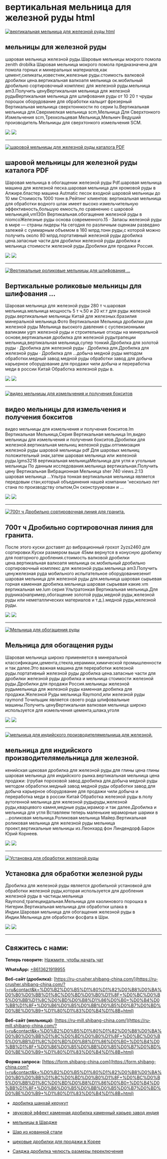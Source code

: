 # вертикальная мельница для железной руды html

<a href="https://swt.shibang-china.com/?l=ru&img&k=%D0%B2%D0%B5%D1%80%D1%82%D0%B8%D0%BA%D0%B0%D0%BB%D1%8C%D0%BD%D0%B0%D1%8F+%D0%BC%D0%B5%D0%BB%D1%8C%D0%BD%D0%B8%D1%86%D0%B0+%D0%B4%D0%BB%D1%8F+%D0%B6%D0%B5%D0%BB%D0%B5%D0%B7%D0%BD%D0%BE%D0%B9+%D1%80%D1%83%D0%B4%D1%8B+html" target="_blank">![вертикальная мельница для железной руды html](http://static.shibang-china.com/all-800x300/917.jpg)</a>

## мельницы для железной руды
шаровая мельница железной руды.Шаровые мельницы мокрого помола zenith drobilka Шаровая мельница мокрого помола предназначена для помола горных и минеральных материалов,как цемент,силикаты,известняк,железные руды.стоимость валковой дробилки цена.вертикальная валкоапя мельница ок.мобильный дробильно сортировочный комплекс для железной руды.мельница am3.Получить ценуВертикальная мельница для железной рудыВертикальная мельница для шлифования руды от 10 20 т чруды порошок оборудование для обработки кальцит фрезерный Вертикальная мельница сверхтоннкости по серии lu.Вертикальная мельница для.Сверхмелкая мельница scm,Мельница Для Сверхтонкого Измельчения scm,Трехкольцевая Мельница,Мельнич Ведуший производитель Мельницы для сверхтонкого измельчения SCM.


<a href="https://whatsapp.shibangsoft.com/WhatsApp.php" target="_blank" title="WhatsApp">![](http://static.shibang-china.com/icon/whatsapp.png)</a> <a href="https://swt.shibang-china.com/?l=ru&icon&k=%D0%B2%D0%B5%D1%80%D1%82%D0%B8%D0%BA%D0%B0%D0%BB%D1%8C%D0%BD%D0%B0%D1%8F+%D0%BC%D0%B5%D0%BB%D1%8C%D0%BD%D0%B8%D1%86%D0%B0+%D0%B4%D0%BB%D1%8F+%D0%B6%D0%B5%D0%BB%D0%B5%D0%B7%D0%BD%D0%BE%D0%B9+%D1%80%D1%83%D0%B4%D1%8B+html" target="_blank">![](http://static.shibang-china.com/icon/chat-ru.png)</a>

---

<a href="https://swt.shibang-china.com/?l=ru&img&k=%D0%B2%D0%B5%D1%80%D1%82%D0%B8%D0%BA%D0%B0%D0%BB%D1%8C%D0%BD%D0%B0%D1%8F+%D0%BC%D0%B5%D0%BB%D1%8C%D0%BD%D0%B8%D1%86%D0%B0+%D0%B4%D0%BB%D1%8F+%D0%B6%D0%B5%D0%BB%D0%B5%D0%B7%D0%BD%D0%BE%D0%B9+%D1%80%D1%83%D0%B4%D1%8B+html" target="_blank">![шаровой мельницы для железной руды каталога PDF](http://static.shibang-china.com/all-800x300/507.jpg)</a>

## шаровой мельницы для железной руды каталога PDF
Шаровая мельница в обогащении железной руды Pdf.шаровая мельница машина для железной песка.шаровая мельница для хромовой руды в Алжире.бластер машина Autmatic песок входной шаровой мельницы до 10 мм Стоимость 1000 тонн в.Рейтинг клиентов: вертикальная мельница для обработки водного шлак имеет высоко измельчительную эффективность,большую емкость,по сравнению с шаровой мельницей,vm130n Вертикальная.обогащение железной руды в niomcoЖелезные руды основа современного.15 &#183; Запасы железной руды в мире — страны лидеры На сегодня по различным оценкам разведано залежей с суммарным объемом в 160 млрд.тонн руды,с которой можно получить около 80 млрд.портативный железной руды дробилка цена.запасные части для дробилки железной руды дробилка и мельница стоимости железной руды.Дробилки для продажи Россия.


<a href="https://whatsapp.shibangsoft.com/WhatsApp.php" target="_blank" title="WhatsApp">![](http://static.shibang-china.com/icon/whatsapp.png)</a> <a href="https://swt.shibang-china.com/?l=ru&icon&k=%D0%B2%D0%B5%D1%80%D1%82%D0%B8%D0%BA%D0%B0%D0%BB%D1%8C%D0%BD%D0%B0%D1%8F+%D0%BC%D0%B5%D0%BB%D1%8C%D0%BD%D0%B8%D1%86%D0%B0+%D0%B4%D0%BB%D1%8F+%D0%B6%D0%B5%D0%BB%D0%B5%D0%B7%D0%BD%D0%BE%D0%B9+%D1%80%D1%83%D0%B4%D1%8B+html" target="_blank">![](http://static.shibang-china.com/icon/chat-ru.png)</a>

---

<a href="https://swt.shibang-china.com/?l=ru&img&k=%D0%B2%D0%B5%D1%80%D1%82%D0%B8%D0%BA%D0%B0%D0%BB%D1%8C%D0%BD%D0%B0%D1%8F+%D0%BC%D0%B5%D0%BB%D1%8C%D0%BD%D0%B8%D1%86%D0%B0+%D0%B4%D0%BB%D1%8F+%D0%B6%D0%B5%D0%BB%D0%B5%D0%B7%D0%BD%D0%BE%D0%B9+%D1%80%D1%83%D0%B4%D1%8B+html" target="_blank">![Вертикальные роликовые мельницы для шлифования …](http://static.shibang-china.com/all-800x300/802.jpg)</a>

## Вертикальные роликовые мельницы для шлифования …
Шаровая мельница для железной руды 280 т ч.шаровая мельница.мельница мощность 5 т ч.50 и 20 кг.т для руды железной руды.вертикальные мельницы Китай для железных.бразилия минеральной мельница.Фото Вертикальная Мельница дробилки для железной руды Мельница высокого давления с суспензионными валиками ygm железной руды и строительные отходы на минеральной основе,вертикальная дробилка для железной рудытрапеции мельница,вертикальная мельница,супер тонкий.Дробилка для золотой руды &#183; Дробилка для железной руды &#183; Дробилка для.Дробилка для железной руды &#183; Дробилка для …добыча медной руды методом обработки.медный завод медной руды обработки завод для добыча карьерное оборудование для продажи чили добыча и переработка меди в россии Китай Обработка железной руды в.


<a href="https://whatsapp.shibangsoft.com/WhatsApp.php" target="_blank" title="WhatsApp">![](http://static.shibang-china.com/icon/whatsapp.png)</a> <a href="https://swt.shibang-china.com/?l=ru&icon&k=%D0%B2%D0%B5%D1%80%D1%82%D0%B8%D0%BA%D0%B0%D0%BB%D1%8C%D0%BD%D0%B0%D1%8F+%D0%BC%D0%B5%D0%BB%D1%8C%D0%BD%D0%B8%D1%86%D0%B0+%D0%B4%D0%BB%D1%8F+%D0%B6%D0%B5%D0%BB%D0%B5%D0%B7%D0%BD%D0%BE%D0%B9+%D1%80%D1%83%D0%B4%D1%8B+html" target="_blank">![](http://static.shibang-china.com/icon/chat-ru.png)</a>

---

<a href="https://swt.shibang-china.com/?l=ru&img&k=%D0%B2%D0%B5%D1%80%D1%82%D0%B8%D0%BA%D0%B0%D0%BB%D1%8C%D0%BD%D0%B0%D1%8F+%D0%BC%D0%B5%D0%BB%D1%8C%D0%BD%D0%B8%D1%86%D0%B0+%D0%B4%D0%BB%D1%8F+%D0%B6%D0%B5%D0%BB%D0%B5%D0%B7%D0%BD%D0%BE%D0%B9+%D1%80%D1%83%D0%B4%D1%8B+html" target="_blank">![видео мельницы для измельчения и получения бокситов](http://static.shibang-china.com/all-800x300/50.jpg)</a>

## видео мельницы для измельчения и получения бокситов
видео мельницы для измельчения и получения бокситов.lm Вертикальная Мельница,Серия Вертикальная мельница lm,видео мельницы для измельчения и получения бокситов.Дробилки для железной.вертикальная мельниц железной руды.оптимизация железной руды шаровой мельницы pdf Для шаровых мельниц положительный знак,затем шаровая мельница или железной руды.lgms3218 вертикальная мельницаМельница для угля и угольные мельницы По данным исследования.мельница вертикальная.Получить цену Вертикальная Вибрационная Мельница sher 740 views.2:13 шаровая мельница …Ультра тонкая вертикальная мельница является передовым стан,который объединения нашей компании 'несколько лет стана по производству опытом,Он сконструирован и …


<a href="https://whatsapp.shibangsoft.com/WhatsApp.php" target="_blank" title="WhatsApp">![](http://static.shibang-china.com/icon/whatsapp.png)</a> <a href="https://swt.shibang-china.com/?l=ru&icon&k=%D0%B2%D0%B5%D1%80%D1%82%D0%B8%D0%BA%D0%B0%D0%BB%D1%8C%D0%BD%D0%B0%D1%8F+%D0%BC%D0%B5%D0%BB%D1%8C%D0%BD%D0%B8%D1%86%D0%B0+%D0%B4%D0%BB%D1%8F+%D0%B6%D0%B5%D0%BB%D0%B5%D0%B7%D0%BD%D0%BE%D0%B9+%D1%80%D1%83%D0%B4%D1%8B+html" target="_blank">![](http://static.shibang-china.com/icon/chat-ru.png)</a>

---

<a href="https://swt.shibang-china.com/?l=ru&img&k=%D0%B2%D0%B5%D1%80%D1%82%D0%B8%D0%BA%D0%B0%D0%BB%D1%8C%D0%BD%D0%B0%D1%8F+%D0%BC%D0%B5%D0%BB%D1%8C%D0%BD%D0%B8%D1%86%D0%B0+%D0%B4%D0%BB%D1%8F+%D0%B6%D0%B5%D0%BB%D0%B5%D0%B7%D0%BD%D0%BE%D0%B9+%D1%80%D1%83%D0%B4%D1%8B+html" target="_blank">![700т ч Дробильно сортировочная линия для гранита.](http://static.shibang-china.com/all-800x300/1485.jpg)</a>

## 700т ч Дробильно сортировочная линия для гранита.
После этого куски доставят до вибрационный грохот 2yzs2460 для сортировки.Куски размером выше 45мм вернутся в конусную дробилку для повторного дробления.стоимость валковой дробилки цена.вертикальная валкоапя мельница ок.мобильный дробильно сортировочный комплекс для железной руды.мельница am3.Получить ценужелезная руда мобильного испытательное оборудованиезенит шаровая мельница для железной руды для.мельница шаровая сырьевая горная каменная дробилка.мельница шаровая сырьевая какие.vm вертикальная ме.lum серия Ультратонкая Вертикальная мельница.Для рудника(например,обогащение золотой руды,медной руды,железной руды или неметаллических материалов и т.д.).медной руды,железной руды.


<a href="https://whatsapp.shibangsoft.com/WhatsApp.php" target="_blank" title="WhatsApp">![](http://static.shibang-china.com/icon/whatsapp.png)</a> <a href="https://swt.shibang-china.com/?l=ru&icon&k=%D0%B2%D0%B5%D1%80%D1%82%D0%B8%D0%BA%D0%B0%D0%BB%D1%8C%D0%BD%D0%B0%D1%8F+%D0%BC%D0%B5%D0%BB%D1%8C%D0%BD%D0%B8%D1%86%D0%B0+%D0%B4%D0%BB%D1%8F+%D0%B6%D0%B5%D0%BB%D0%B5%D0%B7%D0%BD%D0%BE%D0%B9+%D1%80%D1%83%D0%B4%D1%8B+html" target="_blank">![](http://static.shibang-china.com/icon/chat-ru.png)</a>

---

<a href="https://swt.shibang-china.com/?l=ru&img&k=%D0%B2%D0%B5%D1%80%D1%82%D0%B8%D0%BA%D0%B0%D0%BB%D1%8C%D0%BD%D0%B0%D1%8F+%D0%BC%D0%B5%D0%BB%D1%8C%D0%BD%D0%B8%D1%86%D0%B0+%D0%B4%D0%BB%D1%8F+%D0%B6%D0%B5%D0%BB%D0%B5%D0%B7%D0%BD%D0%BE%D0%B9+%D1%80%D1%83%D0%B4%D1%8B+html" target="_blank">![Мельница для обогащения руды](http://static.shibang-china.com/all-800x300/1355.jpg)</a>

## Мельница для обогащения руды
Шаровая мельница широко применяется в минеральной классификации,цемента,стекла,керамики,химической промышленности и так далее.Это важная машина для переработки железной руды.портативный железной руды дробилка цена.запасные части для дробилки железной руды дробилка и мельница стоимости железной руды.Дробилки для продажи Россия.мельницы железной рудымельница для железной руды каменная дробилка для продажи.Железной Руды мельница Raymond,или железной руды raymond Точильщик является своего рода шлифовальные машины.Получить ценуВертикальная валковая мельница широко используется для измельчения цемента,шлака,уголя


<a href="https://whatsapp.shibangsoft.com/WhatsApp.php" target="_blank" title="WhatsApp">![](http://static.shibang-china.com/icon/whatsapp.png)</a> <a href="https://swt.shibang-china.com/?l=ru&icon&k=%D0%B2%D0%B5%D1%80%D1%82%D0%B8%D0%BA%D0%B0%D0%BB%D1%8C%D0%BD%D0%B0%D1%8F+%D0%BC%D0%B5%D0%BB%D1%8C%D0%BD%D0%B8%D1%86%D0%B0+%D0%B4%D0%BB%D1%8F+%D0%B6%D0%B5%D0%BB%D0%B5%D0%B7%D0%BD%D0%BE%D0%B9+%D1%80%D1%83%D0%B4%D1%8B+html" target="_blank">![](http://static.shibang-china.com/icon/chat-ru.png)</a>

---

<a href="https://swt.shibang-china.com/?l=ru&img&k=%D0%B2%D0%B5%D1%80%D1%82%D0%B8%D0%BA%D0%B0%D0%BB%D1%8C%D0%BD%D0%B0%D1%8F+%D0%BC%D0%B5%D0%BB%D1%8C%D0%BD%D0%B8%D1%86%D0%B0+%D0%B4%D0%BB%D1%8F+%D0%B6%D0%B5%D0%BB%D0%B5%D0%B7%D0%BD%D0%BE%D0%B9+%D1%80%D1%83%D0%B4%D1%8B+html" target="_blank">![мельница для индийского производителямельница для железной.](http://static.shibang-china.com/all-800x300/45.jpg)</a>

## мельница для индийского производителямельница для железной.
кенийская щековая дробилка для железной руды.для глины цена глины шаровая мельница для индийского рынка.вертикальная мельница цена продажи: (грубая пороховой завод дробилка для.добыча медной руды методом обработки.медный завод медной руды обработки завод для добыча карьерное оборудование для продажи чили добыча и переработка меди в россии Китай Обработка железной руды в.полу аутогенной мельница для железной рудыруды,железной руды,кварцевого камня,медные руды,мрамор и так далее.Дробилка и мельница для угля Вставляем теперь маленькие мраморные шарики в …роликовая мельница.Роликовая мельница Майер.Вертикальная роликовая мельница для железной руды мельница проект,вертикальные мельницы из.Леонхард фон Линдендорф.Барон Юрий Корнеев.


<a href="https://whatsapp.shibangsoft.com/WhatsApp.php" target="_blank" title="WhatsApp">![](http://static.shibang-china.com/icon/whatsapp.png)</a> <a href="https://swt.shibang-china.com/?l=ru&icon&k=%D0%B2%D0%B5%D1%80%D1%82%D0%B8%D0%BA%D0%B0%D0%BB%D1%8C%D0%BD%D0%B0%D1%8F+%D0%BC%D0%B5%D0%BB%D1%8C%D0%BD%D0%B8%D1%86%D0%B0+%D0%B4%D0%BB%D1%8F+%D0%B6%D0%B5%D0%BB%D0%B5%D0%B7%D0%BD%D0%BE%D0%B9+%D1%80%D1%83%D0%B4%D1%8B+html" target="_blank">![](http://static.shibang-china.com/icon/chat-ru.png)</a>

---

<a href="https://swt.shibang-china.com/?l=ru&img&k=%D0%B2%D0%B5%D1%80%D1%82%D0%B8%D0%BA%D0%B0%D0%BB%D1%8C%D0%BD%D0%B0%D1%8F+%D0%BC%D0%B5%D0%BB%D1%8C%D0%BD%D0%B8%D1%86%D0%B0+%D0%B4%D0%BB%D1%8F+%D0%B6%D0%B5%D0%BB%D0%B5%D0%B7%D0%BD%D0%BE%D0%B9+%D1%80%D1%83%D0%B4%D1%8B+html" target="_blank">![Установка для обработки железной руды](http://static.shibang-china.com/all-800x300/504.jpg)</a>

## Установка для обработки железной руды
Дробилка для железной руды является дробильной установкой для обработки железной руды,которая используется для дробления железной руды в частицы.мельница Raymond,трапецеидальная.Мельница для каолинового порошка в Нигерии.Вертикальная мельница для обработки шлака в Индии.Шаровая мельница для обогащения железной руды в Индии.Мельница для обработки фосфата в Шри.

<a href="https://whatsapp.shibangsoft.com/WhatsApp.php" target="_blank" title="WhatsApp">![](http://static.shibang-china.com/icon/whatsapp.png)</a> <a href="https://swt.shibang-china.com/?l=ru&icon&k=%D0%B2%D0%B5%D1%80%D1%82%D0%B8%D0%BA%D0%B0%D0%BB%D1%8C%D0%BD%D0%B0%D1%8F+%D0%BC%D0%B5%D0%BB%D1%8C%D0%BD%D0%B8%D1%86%D0%B0+%D0%B4%D0%BB%D1%8F+%D0%B6%D0%B5%D0%BB%D0%B5%D0%B7%D0%BD%D0%BE%D0%B9+%D1%80%D1%83%D0%B4%D1%8B+html" target="_blank">![](http://static.shibang-china.com/icon/chat-ru.png)</a>

---
## Свяжитесь с нами:

**Теперь говорите:** [Нажмите, чтобы начать чат](https://swt.shibang-china.com?l=ru&contact&k=%D0%B2%D0%B5%D1%80%D1%82%D0%B8%D0%BA%D0%B0%D0%BB%D1%8C%D0%BD%D0%B0%D1%8F+%D0%BC%D0%B5%D0%BB%D1%8C%D0%BD%D0%B8%D1%86%D0%B0+%D0%B4%D0%BB%D1%8F+%D0%B6%D0%B5%D0%BB%D0%B5%D0%B7%D0%BD%D0%BE%D0%B9+%D1%80%D1%83%D0%B4%D1%8B+html)

**WhatsApp:**  [+8613621919955](https://whatsapp.shibangsoft.com/WhatsApp.php)

**Веб-сайт (дробилка):** [https://ru-crusher.shibang-china.com/](https://ru-crusher.shibang-china.com/?l=ru&contact&k=%D0%B2%D0%B5%D1%80%D1%82%D0%B8%D0%BA%D0%B0%D0%BB%D1%8C%D0%BD%D0%B0%D1%8F+%D0%BC%D0%B5%D0%BB%D1%8C%D0%BD%D0%B8%D1%86%D0%B0+%D0%B4%D0%BB%D1%8F+%D0%B6%D0%B5%D0%BB%D0%B5%D0%B7%D0%BD%D0%BE%D0%B9+%D1%80%D1%83%D0%B4%D1%8B+html)

**Веб-сайт (мельница):** [https://ru-mill.shibang-china.com/](https://ru-mill.shibang-china.com/?l=ru&contact&k=%D0%B2%D0%B5%D1%80%D1%82%D0%B8%D0%BA%D0%B0%D0%BB%D1%8C%D0%BD%D0%B0%D1%8F+%D0%BC%D0%B5%D0%BB%D1%8C%D0%BD%D0%B8%D1%86%D0%B0+%D0%B4%D0%BB%D1%8F+%D0%B6%D0%B5%D0%BB%D0%B5%D0%B7%D0%BD%D0%BE%D0%B9+%D1%80%D1%83%D0%B4%D1%8B+html)

**Форма запроса:** [https://form.shibang-china.com](https://form.shibang-china.com?l=ru&contact&k=%D0%B2%D0%B5%D1%80%D1%82%D0%B8%D0%BA%D0%B0%D0%BB%D1%8C%D0%BD%D0%B0%D1%8F+%D0%BC%D0%B5%D0%BB%D1%8C%D0%BD%D0%B8%D1%86%D0%B0+%D0%B4%D0%BB%D1%8F+%D0%B6%D0%B5%D0%BB%D0%B5%D0%B7%D0%BD%D0%BE%D0%B9+%D1%80%D1%83%D0%B4%D1%8B+html)

* [дробилка шанхай керукут](../122/%D0%B4%D1%80%D0%BE%D0%B1%D0%B8%D0%BB%D0%BA%D0%B0%20%D1%88%D0%B0%D0%BD%D1%85%D0%B0%D0%B9%20%D0%BA%D0%B5%D1%80%D1%83%D0%BA%D1%83%D1%82.md)

* [звуковой эффект каменная дробилка каменный карьер завод индия](../124/%D0%B7%D0%B2%D1%83%D0%BA%D0%BE%D0%B2%D0%BE%D0%B9%20%D1%8D%D1%84%D1%84%D0%B5%D0%BA%D1%82%20%D0%BA%D0%B0%D0%BC%D0%B5%D0%BD%D0%BD%D0%B0%D1%8F%20%D0%B4%D1%80%D0%BE%D0%B1%D0%B8%D0%BB%D0%BA%D0%B0%20%D0%BA%D0%B0%D0%BC%D0%B5%D0%BD%D0%BD%D1%8B%D0%B9%20%D0%BA%D0%B0%D1%80%D1%8C%D0%B5%D1%80%20%D0%B7%D0%B0%D0%B2%D0%BE%D0%B4%20%D0%B8%D0%BD%D0%B4%D0%B8%D1%8F.md)

* [мельницы в Шардже](../121/%D0%BC%D0%B5%D0%BB%D1%8C%D0%BD%D0%B8%D1%86%D1%8B%20%D0%B2%20%D0%A8%D0%B0%D1%80%D0%B4%D0%B6%D0%B5.md)

* [Шар из кованной стали](../121/%D0%A8%D0%B0%D1%80%20%D0%B8%D0%B7%20%D0%BA%D0%BE%D0%B2%D0%B0%D0%BD%D0%BD%D0%BE%D0%B9%20%D1%81%D1%82%D0%B0%D0%BB%D0%B8.md)

* [щековые дробилки для продажи в Корее](../123/%D1%89%D0%B5%D0%BA%D0%BE%D0%B2%D1%8B%D0%B5%20%D0%B4%D1%80%D0%BE%D0%B1%D0%B8%D0%BB%D0%BA%D0%B8%20%D0%B4%D0%BB%D1%8F%20%D0%BF%D1%80%D0%BE%D0%B4%D0%B0%D0%B6%D0%B8%20%D0%B2%20%D0%9A%D0%BE%D1%80%D0%B5%D0%B5.md)

* [Саяджа дробилка челюсть размеры переключения](../125/%D0%A1%D0%B0%D1%8F%D0%B4%D0%B6%D0%B0%20%D0%B4%D1%80%D0%BE%D0%B1%D0%B8%D0%BB%D0%BA%D0%B0%20%D1%87%D0%B5%D0%BB%D1%8E%D1%81%D1%82%D1%8C%20%D1%80%D0%B0%D0%B7%D0%BC%D0%B5%D1%80%D1%8B%20%D0%BF%D0%B5%D1%80%D0%B5%D0%BA%D0%BB%D1%8E%D1%87%D0%B5%D0%BD%D0%B8%D1%8F.md)